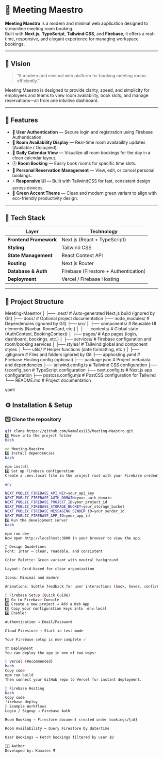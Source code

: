 # 🏢 Meeting Maestro

**Meeting Maestro** is a modern and minimal web application designed to streamline meeting room booking.  
Built with **Next.js**, **TypeScript**, **Tailwind CSS**, and **Firebase**, it offers a real-time, responsive, and elegant experience for managing workspace bookings.

---

## 🌿 Vision

> “A modern and minimal web platform for booking meeting rooms efficiently.”

Meeting Maestro is designed to provide clarity, speed, and simplicity for employees and teams to view room availability, book slots, and manage reservations—all from one intuitive dashboard.

---

## 🚀 Features

- 🔐 **User Authentication** — Secure login and registration using Firebase Authentication.
- 🏢 **Room Availability Display** — Real-time room availability updates (Available / Occupied).
- 📅 **Daily Calendar View** — Visualize all room bookings for the day in a clean calendar layout.
- 🕓 **Room Booking** — Easily book rooms for specific time slots.
- 👤 **Personal Reservation Management** — View, edit, or cancel personal bookings.
- ⚡ **Responsive UI** — Built with TailwindCSS for fast, consistent design across devices.
- 🎨 **Green Accent Theme** — Clean and modern green variant to align with eco-friendly productivity design.

---

## 🧩 Tech Stack

| Layer | Technology |
|-------|-------------|
| **Frontend Framework** | Next.js (React + TypeScript) |
| **Styling** | Tailwind CSS |
| **State Management** | React Context API |
| **Routing** | Next.js Router |
| **Database & Auth** | Firebase (Firestore + Authentication) |
| **Deployment** | Vercel / Firebase Hosting |

---

## 📁 Project Structure

Meeting-Maestro/
│
├── .next/ # Auto-generated Next.js build (ignored by Git)
├── docs/ # Optional project documentation
├── node_modules/ # Dependencies (ignored by Git)
├── src/
│ ├── components/ # Reusable UI elements (Navbar, RoomCard, etc.)
│ ├── contexts/ # Global state (AuthContext, BookingContext)
│ ├── pages/ # App pages (login, dashboard, bookings, etc.)
│ ├── services/ # Firebase configuration and room/booking services
│ ├── styles/ # Tailwind global and component styles
│ └── utils/ # Helper functions (date formatting, etc.)
│
├── .gitignore # Files and folders ignored by Git
├── apphosting.yaml # Firebase Hosting config (optional)
├── package.json # Project metadata and dependencies
├── tailwind.config.ts # Tailwind CSS configuration
├── tsconfig.json # TypeScript configuration
├── next.config.ts # Next.js app configuration
├── postcss.config.mjs # PostCSS configuration for Tailwind
└── README.md # Project documentation

yaml

## ⚙️ Installation & Setup

### 1️⃣ Clone the repository
```bash
git clone https://github.com/Kamales113/Meeting-Maestro.git
2️⃣ Move into the project folder
bash

cd Meeting-Maestro
3️⃣ Install dependencies
bash

npm install
4️⃣ Set up Firebase configuration
Create a .env.local file in the project root with your Firebase credentials:

env

NEXT_PUBLIC_FIREBASE_API_KEY=your_api_key
NEXT_PUBLIC_FIREBASE_AUTH_DOMAIN=your_auth_domain
NEXT_PUBLIC_FIREBASE_PROJECT_ID=your_project_id
NEXT_PUBLIC_FIREBASE_STORAGE_BUCKET=your_storage_bucket
NEXT_PUBLIC_FIREBASE_MESSAGING_SENDER_ID=your_sender_id
NEXT_PUBLIC_FIREBASE_APP_ID=your_app_id
5️⃣ Run the development server
bash

npm run dev
Now open http://localhost:3000 in your browser to view the app.

🎨 Design Guidelines
Font: Inter — clean, readable, and consistent

Color Palette: Green variant with neutral background

Layout: Grid-based for clear organization

Icons: Minimal and modern

Animations: Subtle feedback for user interactions (book, hover, confirm)

🧠 Firebase Setup (Quick Guide)
1️⃣ Go to Firebase Console
2️⃣ Create a new project → Add a Web App
3️⃣ Copy your configuration keys into .env.local
4️⃣ Enable:

Authentication → Email/Password

Cloud Firestore → Start in test mode

Your Firebase setup is now complete ✅

📦 Deployment
You can deploy the app in one of two ways:

🔹 Vercel (Recommended)
bash
Copy code
npm run build
Then connect your GitHub repo to Vercel for instant deployment.

🔹 Firebase Hosting
bash
Copy code
firebase deploy
🧾 Example Workflows
Login / Signup → Firebase Auth

Room Booking → Firestore document created under bookings/{id}

Room Availability → Query Firestore by date/time

User Bookings → Fetch bookings filtered by user ID

🧑‍💻 Author
Developed by: Kamales M
